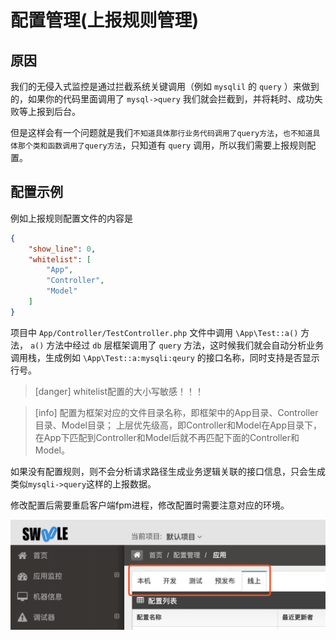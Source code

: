 # 配置管理(上报规则管理)

## 原因

我们的无侵入式监控是通过拦截系统关键调用（例如 `mysqlil` 的 `query` ）来做到的，如果你的代码里面调用了 `mysql->query` 我们就会拦截到，并将耗时、成功失败等上报到后台。

但是这样会有一个问题就是我们`不知道具体那行业务代码调用了query方法`，`也不知道具体那个类和函数调用了query方法`，只知道有 `query` 调用，所以我们需要上报规则配置。

## 配置示例

例如上报规则配置文件的内容是

```json
{
    "show_line": 0,
    "whitelist": [
        "App",
        "Controller",
        "Model"
    ]
}
```

项目中 `App/Controller/TestController.php` 文件中调用 `\App\Test::a()` 方法， `a()` 方法中经过 `db` 层框架调用了 `query` 方法，这时候我们就会自动分析业务调用栈，生成例如 `\App\Test::a:mysqli:qeury` 的接口名称，同时支持是否显示行号。

>[danger] whitelist配置的大小写敏感！！！

>[info] 配置为框架对应的文件目录名称，即框架中的App目录、Controller目录、Model目录；
> 上层优先级高，即Controller和Model在App目录下，在App下匹配到Controller和Model后就不再匹配下面的Controller和Model。

如果没有配置规则，则不会分析请求路径生成业务逻辑关联的接口信息，只会生成类似`mysqli->query`这样的上报数据。

修改配置后需要重启客户端fpm进程，修改配置时需要注意对应的环境。

![](images/1560838771368-261de3d2-0210-4360-8d83-b0b8bf757cf2.png)